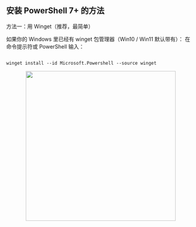 ## 安装 PowerShell 7+ 的方法

方法一：用 Winget（推荐，最简单）

如果你的 Windows 里已经有 winget 包管理器（Win10 / Win11 默认带有）：
在命令提示符或 PowerShell 输入：

```

winget install --id Microsoft.Powershell --source winget

```

<p align="center"><img src="https://cdn.jsdelivr.net/gh/zb9678/img9@main/im3/10.03:13:18:19.png" style="width:400px;"></p><br>